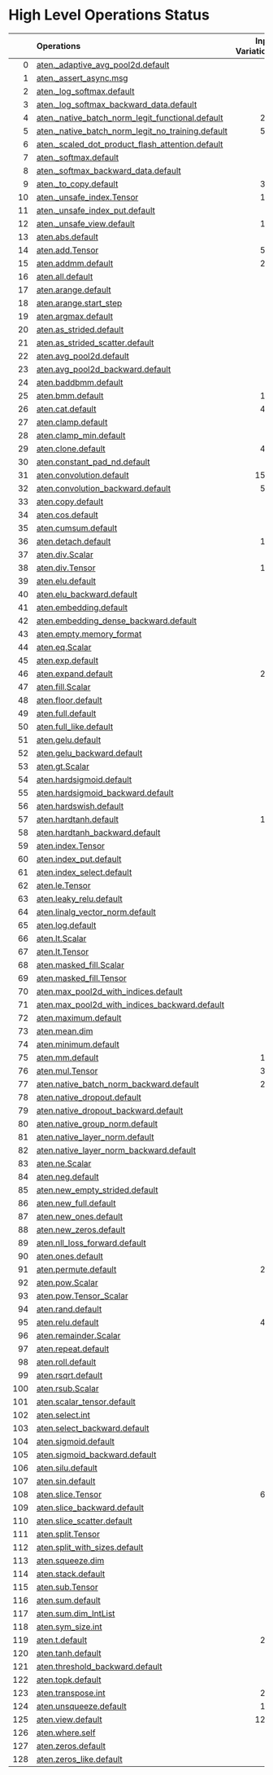 # High Level Operations Status
|     | Operations                                                                                                           |   Input Variations |   Converted |   Removed |   Fallback | Completed   |   Score |
|----:|:---------------------------------------------------------------------------------------------------------------------|-------------------:|------------:|----------:|-----------:|:------------|--------:|
|   0 | [aten._adaptive_avg_pool2d.default](operations/aten._adaptive_avg_pool2d.default.md)                                 |                  1 |           0 |         1 |          0 | ✅          |    1    |
|   1 | [aten._assert_async.msg](operations/aten._assert_async.msg.md)                                                       |                  1 |           0 |         0 |          0 | ✘           |    0    |
|   2 | [aten._log_softmax.default](operations/aten._log_softmax.default.md)                                                 |                  2 |           0 |         1 |          0 | 🚧          |    0.5  |
|   3 | [aten._log_softmax_backward_data.default](operations/aten._log_softmax_backward_data.default.md)                     |                  1 |           0 |         0 |          0 | ✘           |    0    |
|   4 | [aten._native_batch_norm_legit_functional.default](operations/aten._native_batch_norm_legit_functional.default.md)   |                219 |           0 |         0 |          0 | ✘           |    0    |
|   5 | [aten._native_batch_norm_legit_no_training.default](operations/aten._native_batch_norm_legit_no_training.default.md) |                559 |         559 |         0 |          0 | ✅          |    1    |
|   6 | [aten._scaled_dot_product_flash_attention.default](operations/aten._scaled_dot_product_flash_attention.default.md)   |                 35 |           0 |         0 |          0 | ✘           |    0    |
|   7 | [aten._softmax.default](operations/aten._softmax.default.md)                                                         |                 77 |          48 |         0 |          0 | 🚧          |    0.62 |
|   8 | [aten._softmax_backward_data.default](operations/aten._softmax_backward_data.default.md)                             |                  8 |           0 |         0 |          0 | ✘           |    0    |
|   9 | [aten._to_copy.default](operations/aten._to_copy.default.md)                                                         |                300 |         105 |         7 |          0 | 🚧          |    0.37 |
|  10 | [aten._unsafe_index.Tensor](operations/aten._unsafe_index.Tensor.md)                                                 |                143 |           0 |         8 |          0 | 🚧          |    0.06 |
|  11 | [aten._unsafe_index_put.default](operations/aten._unsafe_index_put.default.md)                                       |                 18 |           0 |         0 |          0 | ✘           |    0    |
|  12 | [aten._unsafe_view.default](operations/aten._unsafe_view.default.md)                                                 |                133 |         128 |         0 |          0 | 🚧          |    0.96 |
|  13 | [aten.abs.default](operations/aten.abs.default.md)                                                                   |                  2 |           0 |         0 |          0 | ✘           |    0    |
|  14 | [aten.add.Tensor](operations/aten.add.Tensor.md)                                                                     |                544 |         403 |         3 |          0 | 🚧          |    0.75 |
|  15 | [aten.addmm.default](operations/aten.addmm.default.md)                                                               |                289 |         246 |         0 |          0 | 🚧          |    0.85 |
|  16 | [aten.all.default](operations/aten.all.default.md)                                                                   |                  1 |           0 |         0 |          1 | ✘           |    0    |
|  17 | [aten.arange.default](operations/aten.arange.default.md)                                                             |                  4 |           0 |         0 |          0 | ✘           |    0    |
|  18 | [aten.arange.start_step](operations/aten.arange.start_step.md)                                                       |                  1 |           0 |         0 |          0 | ✘           |    0    |
|  19 | [aten.argmax.default](operations/aten.argmax.default.md)                                                             |                  4 |           0 |         0 |          0 | ✘           |    0    |
|  20 | [aten.as_strided.default](operations/aten.as_strided.default.md)                                                     |                 20 |          20 |         0 |          0 | ✅          |    1    |
|  21 | [aten.as_strided_scatter.default](operations/aten.as_strided_scatter.default.md)                                     |                 12 |           0 |         0 |          0 | ✘           |    0    |
|  22 | [aten.avg_pool2d.default](operations/aten.avg_pool2d.default.md)                                                     |                 16 |           0 |         0 |          0 | ✘           |    0    |
|  23 | [aten.avg_pool2d_backward.default](operations/aten.avg_pool2d_backward.default.md)                                   |                  8 |           0 |         0 |          0 | ✘           |    0    |
|  24 | [aten.baddbmm.default](operations/aten.baddbmm.default.md)                                                           |                  3 |           3 |         0 |          0 | ✅          |    1    |
|  25 | [aten.bmm.default](operations/aten.bmm.default.md)                                                                   |                163 |         105 |         0 |          0 | 🚧          |    0.64 |
|  26 | [aten.cat.default](operations/aten.cat.default.md)                                                                   |                421 |         356 |        11 |          0 | 🚧          |    0.87 |
|  27 | [aten.clamp.default](operations/aten.clamp.default.md)                                                               |                 21 |          21 |         0 |          0 | ✅          |    1    |
|  28 | [aten.clamp_min.default](operations/aten.clamp_min.default.md)                                                       |                  9 |           0 |         9 |          0 | ✅          |    1    |
|  29 | [aten.clone.default](operations/aten.clone.default.md)                                                               |                433 |         338 |         0 |          0 | 🚧          |    0.78 |
|  30 | [aten.constant_pad_nd.default](operations/aten.constant_pad_nd.default.md)                                           |                 66 |          41 |         0 |          0 | 🚧          |    0.62 |
|  31 | [aten.convolution.default](operations/aten.convolution.default.md)                                                   |               1552 |        1490 |         0 |          0 | 🚧          |    0.96 |
|  32 | [aten.convolution_backward.default](operations/aten.convolution_backward.default.md)                                 |                570 |           0 |         0 |          0 | ✘           |    0    |
|  33 | [aten.copy.default](operations/aten.copy.default.md)                                                                 |                 12 |           0 |         0 |          0 | ✘           |    0    |
|  34 | [aten.cos.default](operations/aten.cos.default.md)                                                                   |                  3 |           2 |         0 |          0 | 🚧          |    0.67 |
|  35 | [aten.cumsum.default](operations/aten.cumsum.default.md)                                                             |                  8 |           2 |         0 |          0 | 🚧          |    0.25 |
|  36 | [aten.detach.default](operations/aten.detach.default.md)                                                             |                120 |           0 |       113 |          0 | 🚧          |    0.94 |
|  37 | [aten.div.Scalar](operations/aten.div.Scalar.md)                                                                     |                 22 |           0 |         0 |          0 | ✘           |    0    |
|  38 | [aten.div.Tensor](operations/aten.div.Tensor.md)                                                                     |                127 |          94 |         2 |          0 | 🚧          |    0.76 |
|  39 | [aten.elu.default](operations/aten.elu.default.md)                                                                   |                  1 |           1 |         0 |          0 | ✅          |    1    |
|  40 | [aten.elu_backward.default](operations/aten.elu_backward.default.md)                                                 |                  1 |           0 |         0 |          0 | ✘           |    0    |
|  41 | [aten.embedding.default](operations/aten.embedding.default.md)                                                       |                 93 |          56 |         0 |          0 | 🚧          |    0.6  |
|  42 | [aten.embedding_dense_backward.default](operations/aten.embedding_dense_backward.default.md)                         |                  3 |           0 |         0 |          0 | ✘           |    0    |
|  43 | [aten.empty.memory_format](operations/aten.empty.memory_format.md)                                                   |                  1 |           0 |         0 |          0 | ✘           |    0    |
|  44 | [aten.eq.Scalar](operations/aten.eq.Scalar.md)                                                                       |                 13 |           9 |         0 |          0 | 🚧          |    0.69 |
|  45 | [aten.exp.default](operations/aten.exp.default.md)                                                                   |                 10 |           8 |         0 |          0 | 🚧          |    0.8  |
|  46 | [aten.expand.default](operations/aten.expand.default.md)                                                             |                290 |          26 |       143 |          0 | 🚧          |    0.58 |
|  47 | [aten.fill.Scalar](operations/aten.fill.Scalar.md)                                                                   |                  7 |           0 |         0 |          0 | ✘           |    0    |
|  48 | [aten.floor.default](operations/aten.floor.default.md)                                                               |                  1 |           1 |         0 |          0 | ✅          |    1    |
|  49 | [aten.full.default](operations/aten.full.default.md)                                                                 |                 10 |           6 |         1 |          0 | 🚧          |    0.7  |
|  50 | [aten.full_like.default](operations/aten.full_like.default.md)                                                       |                  6 |           0 |         0 |          0 | ✘           |    0    |
|  51 | [aten.gelu.default](operations/aten.gelu.default.md)                                                                 |                 54 |          43 |         0 |          0 | 🚧          |    0.8  |
|  52 | [aten.gelu_backward.default](operations/aten.gelu_backward.default.md)                                               |                 10 |           0 |         0 |          0 | ✘           |    0    |
|  53 | [aten.gt.Scalar](operations/aten.gt.Scalar.md)                                                                       |                  4 |           0 |         0 |          0 | ✘           |    0    |
|  54 | [aten.hardsigmoid.default](operations/aten.hardsigmoid.default.md)                                                   |                 15 |          15 |         0 |          0 | ✅          |    1    |
|  55 | [aten.hardsigmoid_backward.default](operations/aten.hardsigmoid_backward.default.md)                                 |                  9 |           0 |         0 |          0 | ✘           |    0    |
|  56 | [aten.hardswish.default](operations/aten.hardswish.default.md)                                                       |                 27 |          27 |         0 |          0 | ✅          |    1    |
|  57 | [aten.hardtanh.default](operations/aten.hardtanh.default.md)                                                         |                112 |         112 |         0 |          0 | ✅          |    1    |
|  58 | [aten.hardtanh_backward.default](operations/aten.hardtanh_backward.default.md)                                       |                 93 |           0 |         0 |          0 | ✘           |    0    |
|  59 | [aten.index.Tensor](operations/aten.index.Tensor.md)                                                                 |                 23 |           0 |        17 |          0 | 🚧          |    0.74 |
|  60 | [aten.index_put.default](operations/aten.index_put.default.md)                                                       |                  3 |           0 |         0 |          0 | ✘           |    0    |
|  61 | [aten.index_select.default](operations/aten.index_select.default.md)                                                 |                  1 |           0 |         1 |          0 | ✅          |    1    |
|  62 | [aten.le.Tensor](operations/aten.le.Tensor.md)                                                                       |                  1 |           0 |         0 |          0 | ✘           |    0    |
|  63 | [aten.leaky_relu.default](operations/aten.leaky_relu.default.md)                                                     |                 13 |          13 |         0 |          0 | ✅          |    1    |
|  64 | [aten.linalg_vector_norm.default](operations/aten.linalg_vector_norm.default.md)                                     |                 11 |           0 |         0 |          0 | ✘           |    0    |
|  65 | [aten.log.default](operations/aten.log.default.md)                                                                   |                  7 |           1 |         0 |          0 | 🚧          |    0.14 |
|  66 | [aten.lt.Scalar](operations/aten.lt.Scalar.md)                                                                       |                  6 |           0 |         0 |          0 | ✘           |    0    |
|  67 | [aten.lt.Tensor](operations/aten.lt.Tensor.md)                                                                       |                  2 |           0 |         0 |          0 | ✘           |    0    |
|  68 | [aten.masked_fill.Scalar](operations/aten.masked_fill.Scalar.md)                                                     |                 29 |          20 |         0 |          0 | 🚧          |    0.69 |
|  69 | [aten.masked_fill.Tensor](operations/aten.masked_fill.Tensor.md)                                                     |                  1 |           1 |         0 |          0 | ✅          |    1    |
|  70 | [aten.max_pool2d_with_indices.default](operations/aten.max_pool2d_with_indices.default.md)                           |                 45 |          27 |         0 |          0 | 🚧          |    0.6  |
|  71 | [aten.max_pool2d_with_indices_backward.default](operations/aten.max_pool2d_with_indices_backward.default.md)         |                 26 |           0 |         0 |          0 | ✘           |    0    |
|  72 | [aten.maximum.default](operations/aten.maximum.default.md)                                                           |                  4 |           0 |         0 |          0 | ✘           |    0    |
|  73 | [aten.mean.dim](operations/aten.mean.dim.md)                                                                         |                 87 |          80 |         0 |          0 | 🚧          |    0.92 |
|  74 | [aten.minimum.default](operations/aten.minimum.default.md)                                                           |                  6 |           0 |         0 |          0 | ✘           |    0    |
|  75 | [aten.mm.default](operations/aten.mm.default.md)                                                                     |                190 |         121 |         0 |          0 | 🚧          |    0.64 |
|  76 | [aten.mul.Tensor](operations/aten.mul.Tensor.md)                                                                     |                333 |         234 |         9 |          0 | 🚧          |    0.73 |
|  77 | [aten.native_batch_norm_backward.default](operations/aten.native_batch_norm_backward.default.md)                     |                219 |           0 |         0 |          0 | ✘           |    0    |
|  78 | [aten.native_dropout.default](operations/aten.native_dropout.default.md)                                             |                  1 |           0 |         0 |          0 | ✘           |    0    |
|  79 | [aten.native_dropout_backward.default](operations/aten.native_dropout_backward.default.md)                           |                  1 |           0 |         0 |          0 | ✘           |    0    |
|  80 | [aten.native_group_norm.default](operations/aten.native_group_norm.default.md)                                       |                 23 |           0 |         0 |          0 | ✘           |    0    |
|  81 | [aten.native_layer_norm.default](operations/aten.native_layer_norm.default.md)                                       |                 86 |          72 |         0 |          0 | 🚧          |    0.84 |
|  82 | [aten.native_layer_norm_backward.default](operations/aten.native_layer_norm_backward.default.md)                     |                 15 |           0 |         0 |          0 | ✘           |    0    |
|  83 | [aten.ne.Scalar](operations/aten.ne.Scalar.md)                                                                       |                  7 |           7 |         0 |          0 | ✅          |    1    |
|  84 | [aten.neg.default](operations/aten.neg.default.md)                                                                   |                  8 |           0 |         0 |          0 | ✘           |    0    |
|  85 | [aten.new_empty_strided.default](operations/aten.new_empty_strided.default.md)                                       |                  6 |           0 |         0 |          0 | ✘           |    0    |
|  86 | [aten.new_full.default](operations/aten.new_full.default.md)                                                         |                  3 |           0 |         3 |          0 | ✅          |    1    |
|  87 | [aten.new_ones.default](operations/aten.new_ones.default.md)                                                         |                  6 |           0 |         0 |          0 | ✘           |    0    |
|  88 | [aten.new_zeros.default](operations/aten.new_zeros.default.md)                                                       |                 40 |           0 |        39 |          0 | 🚧          |    0.97 |
|  89 | [aten.nll_loss_forward.default](operations/aten.nll_loss_forward.default.md)                                         |                  1 |           0 |         0 |          0 | ✘           |    0    |
|  90 | [aten.ones.default](operations/aten.ones.default.md)                                                                 |                  3 |           0 |         0 |          0 | ✘           |    0    |
|  91 | [aten.permute.default](operations/aten.permute.default.md)                                                           |                254 |         216 |         0 |          0 | 🚧          |    0.85 |
|  92 | [aten.pow.Scalar](operations/aten.pow.Scalar.md)                                                                     |                  1 |           1 |         0 |          0 | ✅          |    1    |
|  93 | [aten.pow.Tensor_Scalar](operations/aten.pow.Tensor_Scalar.md)                                                       |                 21 |           8 |         0 |          0 | 🚧          |    0.38 |
|  94 | [aten.rand.default](operations/aten.rand.default.md)                                                                 |                  1 |           0 |         0 |          0 | ✘           |    0    |
|  95 | [aten.relu.default](operations/aten.relu.default.md)                                                                 |                426 |         419 |         0 |          0 | 🚧          |    0.98 |
|  96 | [aten.remainder.Scalar](operations/aten.remainder.Scalar.md)                                                         |                  1 |           1 |         0 |          0 | ✅          |    1    |
|  97 | [aten.repeat.default](operations/aten.repeat.default.md)                                                             |                 13 |           8 |         4 |          0 | 🚧          |    0.92 |
|  98 | [aten.roll.default](operations/aten.roll.default.md)                                                                 |                 24 |          24 |         0 |          0 | ✅          |    1    |
|  99 | [aten.rsqrt.default](operations/aten.rsqrt.default.md)                                                               |                  9 |           6 |         0 |          0 | 🚧          |    0.67 |
| 100 | [aten.rsub.Scalar](operations/aten.rsub.Scalar.md)                                                                   |                 33 |          20 |         0 |          0 | 🚧          |    0.61 |
| 101 | [aten.scalar_tensor.default](operations/aten.scalar_tensor.default.md)                                               |                  1 |           0 |         0 |          0 | ✘           |    0    |
| 102 | [aten.select.int](operations/aten.select.int.md)                                                                     |                 98 |          88 |         5 |          0 | 🚧          |    0.95 |
| 103 | [aten.select_backward.default](operations/aten.select_backward.default.md)                                           |                  2 |           0 |         0 |          0 | ✘           |    0    |
| 104 | [aten.sigmoid.default](operations/aten.sigmoid.default.md)                                                           |                 54 |          54 |         0 |          0 | ✅          |    1    |
| 105 | [aten.sigmoid_backward.default](operations/aten.sigmoid_backward.default.md)                                         |                 11 |           0 |         0 |          0 | ✘           |    0    |
| 106 | [aten.silu.default](operations/aten.silu.default.md)                                                                 |                 14 |           1 |         0 |          0 | 🚧          |    0.07 |
| 107 | [aten.sin.default](operations/aten.sin.default.md)                                                                   |                  2 |           1 |         0 |          0 | 🚧          |    0.5  |
| 108 | [aten.slice.Tensor](operations/aten.slice.Tensor.md)                                                                 |                651 |         255 |       173 |          0 | 🚧          |    0.66 |
| 109 | [aten.slice_backward.default](operations/aten.slice_backward.default.md)                                             |                 41 |           0 |         0 |          0 | ✘           |    0    |
| 110 | [aten.slice_scatter.default](operations/aten.slice_scatter.default.md)                                               |                 18 |           0 |        18 |          0 | ✅          |    1    |
| 111 | [aten.split.Tensor](operations/aten.split.Tensor.md)                                                                 |                 16 |           5 |         0 |          0 | 🚧          |    0.31 |
| 112 | [aten.split_with_sizes.default](operations/aten.split_with_sizes.default.md)                                         |                  3 |           0 |         0 |          0 | ✘           |    0    |
| 113 | [aten.squeeze.dim](operations/aten.squeeze.dim.md)                                                                   |                 18 |          18 |         0 |          0 | ✅          |    1    |
| 114 | [aten.stack.default](operations/aten.stack.default.md)                                                               |                 20 |          17 |         0 |          0 | 🚧          |    0.85 |
| 115 | [aten.sub.Tensor](operations/aten.sub.Tensor.md)                                                                     |                 41 |          27 |         2 |          0 | 🚧          |    0.71 |
| 116 | [aten.sum.default](operations/aten.sum.default.md)                                                                   |                  2 |           0 |         0 |          0 | ✘           |    0    |
| 117 | [aten.sum.dim_IntList](operations/aten.sum.dim_IntList.md)                                                           |                 54 |           0 |         0 |          0 | ✘           |    0    |
| 118 | [aten.sym_size.int](operations/aten.sym_size.int.md)                                                                 |                 28 |           0 |         0 |          0 | ✘           |    0    |
| 119 | [aten.t.default](operations/aten.t.default.md)                                                                       |                205 |         181 |         0 |          0 | 🚧          |    0.88 |
| 120 | [aten.tanh.default](operations/aten.tanh.default.md)                                                                 |                 16 |          10 |         0 |          0 | 🚧          |    0.62 |
| 121 | [aten.threshold_backward.default](operations/aten.threshold_backward.default.md)                                     |                 98 |           0 |         0 |          0 | ✘           |    0    |
| 122 | [aten.topk.default](operations/aten.topk.default.md)                                                                 |                  1 |           0 |         0 |          0 | ✘           |    0    |
| 123 | [aten.transpose.int](operations/aten.transpose.int.md)                                                               |                238 |         170 |         0 |          0 | 🚧          |    0.71 |
| 124 | [aten.unsqueeze.default](operations/aten.unsqueeze.default.md)                                                       |                174 |          97 |         4 |          0 | 🚧          |    0.58 |
| 125 | [aten.view.default](operations/aten.view.default.md)                                                                 |               1261 |         975 |         0 |          0 | 🚧          |    0.77 |
| 126 | [aten.where.self](operations/aten.where.self.md)                                                                     |                 13 |           0 |         0 |          0 | ✘           |    0    |
| 127 | [aten.zeros.default](operations/aten.zeros.default.md)                                                               |                 47 |          34 |         0 |          0 | 🚧          |    0.72 |
| 128 | [aten.zeros_like.default](operations/aten.zeros_like.default.md)                                                     |                  6 |           2 |         0 |          0 | 🚧          |    0.33 |

